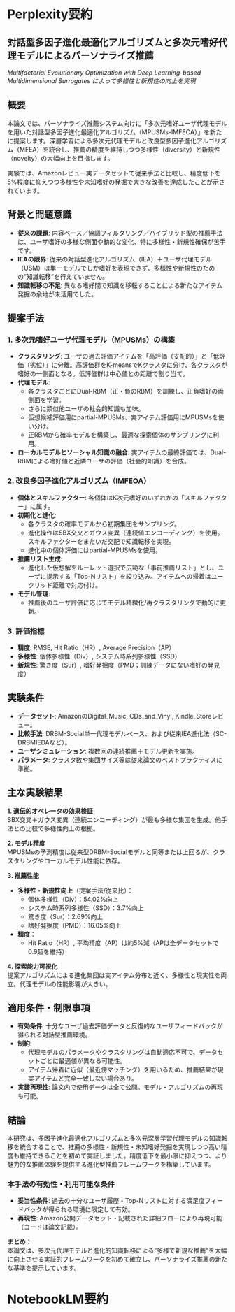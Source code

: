 <!-- META
{"title":"Interactive Multifactorial Evolutionary Optimization Algorithm with Multidimensional Preference Surrogate Models for Personalized Recommendation","link":"https://www.mdpi.com/2076-3417/13/4/2243","media":"academic","tags":["geneticalgorithm","interactivegeneticalgorithm","preference","recommendation","recommender","multifaceted"],"short":{"en":"Earned Substantial Gains in Recommendation Diversity and Novelty by Multifactorial Evolutionary Optimization with Deep Learning-based Multidimensional Surrogates","ja":"Multifactorial Evolutionary Optimization with Deep Learning-based Multidimensional Surrogates によって多様性と新規性の向上を実現"},"importance":4,"hasPage":true,"createdAt":1746806370.477,"updatedAt":1746909573.975,"filename":"1746806370"}
META -->

# Perplexity要約

## 対話型多因子進化最適化アルゴリズムと多次元嗜好代理モデルによるパーソナライズ推薦  
_Multifactorial Evolutionary Optimization with Deep Learning-based Multidimensional Surrogates によって多様性と新規性の向上を実現_

## 概要

本論文では、パーソナライズ推薦システム向けに「多次元嗜好ユーザ代理モデルを用いた対話型多因子進化最適化アルゴリズム（MPUSMs-IMFEOA）」を新たに提案します。深層学習による多次元代理モデルと改良型多因子進化アルゴリズム（MFEA）を統合し、推薦の精度を維持しつつ多様性（diversity）と新規性（novelty）の大幅向上を目指します。

実験では、Amazonレビュー実データセットで従来手法と比較し、精度低下を5%程度に抑えつつ多様性や未知嗜好の発掘で大きな改善を達成したことが示されています。


## 背景と問題意識

- **従来の課題**: 内容ベース／協調フィルタリング／ハイブリッド型の推薦手法は、ユーザ嗜好の多様な側面や動的な変化、特に多様性・新規性確保が苦手です。
- **IEAの限界**: 従来の対話型進化アルゴリズム（IEA）＋ユーザ代理モデル（USM）は単一モデルでしか嗜好を表現できず、多様性や新規性のための”知識転移”を行えていません。
- **知識転移の不足**: 異なる嗜好間で知識を移転することによる新たなアイテム発掘の余地が未活用でした。


## 提案手法

### 1. 多次元嗜好ユーザ代理モデル（MPUSMs）の構築

- **クラスタリング**: ユーザの過去評価アイテムを「高評価（支配的）」と「低評価（劣位）」に分離。高評価群をK-meansでKクラスタに分け、各クラスタが嗜好の一側面となる。低評価群は中心値との距離で割り当て。
- **代理モデル**:
    - 各クラスタごとにDual-RBM（正・負のRBM）を訓練し、正負嗜好の両側面を学習。
    - さらに類似他ユーザの社会的知識も加味。
    - 仮想候補評価用にpartial-MPUSMs、実アイテム評価用にMPUSMsを使い分け。
    - 正RBMから確率モデルを構築し、最適な探索個体のサンプリングに利用。
- **ローカルモデルとソーシャル知識の融合**: 実アイテムの最終評価では、Dual-RBMによる嗜好値と近隣ユーザの評価（社会的知識）を合成。

### 2. 改良多因子進化アルゴリズム（IMFEOA）

- **個体とスキルファクター**: 各個体はK次元嗜好のいずれかの「スキルファクター」に属す。
- **初期化と進化**:
    - 各クラスタの確率モデルから初期集団をサンプリング。
    - 進化操作はSBX交叉とガウス変異（連続値エンコーディング）を使用。スキルファクターをまたいだ交配で知識転移を実現。
    - 進化中の個体評価にはpartial-MPUSMsを使用。
- **推薦リスト生成**:
    - 進化した仮想解をルーレット選択で広範な「事前推薦リスト」とし、ユーザに提示する「Top-Nリスト」を絞り込み。アイテムへの帰着はユークリッド距離で対応付け。
- **モデル管理**:
    - 推薦後のユーザ評価に応じてモデル精緻化/再クラスタリングで動的に更新。

### 3. 評価指標

- **精度**: RMSE, Hit Ratio（HR）, Average Precision（AP）
- **多様性**: 個体多様性（Div）, システム時系列多様性（SSD）
- **新規性**: 驚き度（Sur）, 嗜好発掘度（PMD；訓練データにない嗜好の発見度）


## 実験条件

- **データセット**: AmazonのDigital_Music, CDs_and_Vinyl, Kindle_Storeレビュー。
- **比較手法**: DRBM-Social単一代理モデルベース、および従来IEA進化法（SC-DRBMIEDAなど）。
- **ユーザシミュレーション**: 複数回の連続推薦＋モデル更新を実施。
- **パラメータ**: クラスタ数や集団サイズ等は従来論文のベストプラクティスに準拠。


## 主な実験結果

**1. 遺伝的オペレータの効果検証**  
SBX交叉＋ガウス変異（連続エンコーディング）が最も多様な集団を生成。他手法との比較で多様性向上の根拠。

**2. モデル精度**  
MPUSMsの予測精度は従来型DRBM-Socialモデルと同等または上回るが、クラスタリングやローカルモデル性能に依存。

**3. 推薦性能**  
- **多様性・新規性向上**（提案手法/従来比）：
    - 個体多様性（Div）：54.02%向上
    - システム時系列多様性（SSD）：3.7%向上
    - 驚き度（Sur）：2.69%向上
    - 嗜好発掘度（PMD）：16.05%向上
- **精度**：
    - Hit Ratio（HR）, 平均精度（AP）は約5%減（APは全データセットで0.9超を維持）

**4. 探索能力可視化**  
提案アルゴリズムによる進化集団は実アイテム分布と近く、多様性と現実性を両立。代理モデルの性能影響が大きい。

## 適用条件・制限事項

- **有効条件**: 十分なユーザ過去評価データと反復的なユーザフィードバックが得られる対話型推薦環境。
- **制約**:
    - 代理モデルのパラメータやクラスタリングは自動適応不可で、データセットごとに最適値が異なる可能性。
    - アイテム帰着に近似（最近傍マッチング）を用いるため、推薦結果が現実アイテムと完全一致しない場合あり。
- **実装再現性**: 論文内で使用データは全て公開。モデル・アルゴリズムの再現も可能。


## 結論

本研究は、多因子進化最適化アルゴリズムと多次元深層学習代理モデルの知識転移を統合することで、推薦の多様性・新規性・未知嗜好発掘を実現しつつ高い精度も維持できることを初めて実証しました。精度低下を最小限に抑えつつ、より魅力的な推薦体験を提供する進化型推薦フレームワークを構築しています。

### 本手法の有効性・利用可能な条件

- **妥当性条件**: 過去の十分なユーザ履歴・Top-Nリストに対する満足度フィードバックが得られる環境に限定して有効。
- **再現性**: Amazon公開データセット・記載された詳細フローにより再現可能（コードは論文記載）。


**まとめ**：  
本論文は、多次元代理モデルと進化的知識転移による"多様で新規な推薦"を大幅に向上させる実証的フレームワークを初めて確立し、パーソナライズ推薦の新たな基準を提示しています。


# NotebookLM要約
